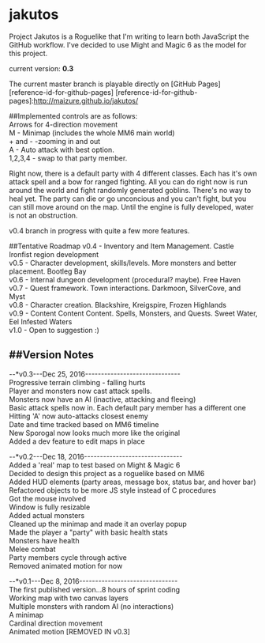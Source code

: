 # jakutos
Project Jakutos is a Roguelike that I'm writing to learn both JavaScript the GitHub workflow. I've decided to use Might and Magic 6 as the model for this project.

current version: **0.3**

The current master branch is playable directly on [GitHub Pages][reference-id-for-github-pages]
[reference-id-for-github-pages]:http://maizure.github.io/jakutos/

##Implemented controls are as follows:  
Arrows for 4-direction movement  
M - Minimap (includes the whole MM6 main world)  
\+ and \- -zooming in and out  
A - Auto attack with best option.  
1,2,3,4 - swap to that party member.  

Right now, there is a default party with 4 different classes. Each has it's own attack spell and a bow for ranged fighting. All you can do right now is run around the world and fight randomly generated goblins. There's no way to heal yet. The party can die or go unconcious and you can't fight, but you can still move around on the map. Until the engine is fully developed, water is not an obstruction.

v0.4 branch in progress with quite a few more features.

##Tentative Roadmap
v0.4 - Inventory and Item Management. Castle Ironfist region development  
v0.5 - Character development, skills/levels. More monsters and better placement. Bootleg Bay  
v0.6 - Internal dungeon development (procedural? maybe). Free Haven  
v0.7 - Quest framework. Town interactions. Darkmoon, SilverCove, and Myst  
v0.8 - Character creation. Blackshire, Kreigspire, Frozen Highlands  
v0.9 - Content Content Content. Spells, Monsters, and Quests. Sweet Water, Eel Infested Waters  
v1.0 - Open to suggestion :)  


##Version Notes
---
--*v0.3---Dec 25, 2016------------------------------  
Progressive terrain climbing - falling hurts  
Player and monsters now cast attack spells.  
Monsters now have an AI (inactive, attacking and fleeing)  
Basic attack spells now in. Each default pary member has a different one  
Hitting 'A' now auto-attacks closest enemy  
Date and time tracked based on MM6 timeline  
New Sporogal now looks much more like the original  
Added a dev feature to edit maps in place  


--*v0.2---Dec 18, 2016-------------------------------  
Added a 'real' map to test based on Might & Magic 6  
Decided to design this project as a roguelike based on MM6  
Added HUD elements (party areas, message box, status bar, and hover bar)  
Refactored objects to be more JS style instead of C procedures  
Got the mouse involved  
Window is fully resizable  
Added actual monsters  
Cleaned up the minimap and made it an overlay popup  
Made the player a "party" with basic health stats  
Monsters have health  
Melee combat  
Party members cycle through active  
Removed animated motion for now  



--*v0.1---Dec 8, 2016-------------------------------  
The first published version...8 hours of sprint coding  
Working map with two canvas layers  
Multiple monsters with random AI (no interactions)  
A minimap  
Cardinal direction movement  
Animated motion [REMOVED IN v0.3]  

